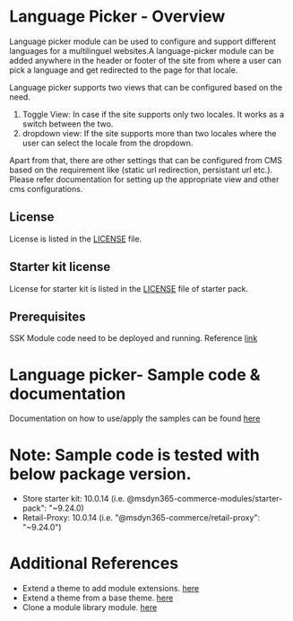# Language Picker - Overview
Language picker module can be used to configure and support different languages for a multilinguel websites.A language-picker module can be added anywhere in the header or footer of the site from where a user can pick a language and get redirected to the page for that locale.

Language picker supports two views that can be configured based on the need.
1. Toggle View: In case if the site supports only two locales. It works as a switch between the two.
2. dropdown view: If the site supports more than two locales where the user can select the locale from the dropdown.

 Apart from that, there are other settings that can be configured from CMS based on the requirement like (static url redirection, persistant url etc.). Please refer documentation for setting up the appropriate view and other cms configurations.

 ## License
License is listed in the [LICENSE](https://github.com/microsoft/Dynamics365Commerce.Solutions/tree/release/9.28/src/CommerceOnboarding/Module%20Extension/Language%20Picker) file.

## Starter kit license
License for starter kit is listed in the [LICENSE](./starter-pack/LICENSE) file of starter pack.

## Prerequisites
SSK Module code need to be deployed and running.
Reference [link](https://docs.microsoft.com/en-us/dynamics365/commerce/e-commerce-extensibility/setup-dev-environment)

# Language picker- Sample code & documentation
Documentation on how to use/apply the samples can be found [here](https://github.com/microsoft/Dynamics365Commerce.Solutions/tree/release/9.28/src/CommerceOnboarding/Module%20Extension/Language%20Picker)

# Note: Sample code is tested with below package version.
- Store starter kit: 10.0.14 (i.e. @msdyn365-commerce-modules/starter-pack": "~9.24.0)
- Retail-Proxy: 10.0.14 (i.e. "@msdyn365-commerce/retail-proxy": "~9.24.0")

# Additional References
- Extend a theme to add module extensions. [here](https://docs.microsoft.com/en-us/dynamics365/commerce/e-commerce-extensibility/theme-module-extensions)
- Extend a theme from a base theme. [here](https://docs.microsoft.com/en-us/dynamics365/commerce/e-commerce-extensibility/extend-theme)
- Clone a module library module. [here](https://docs.microsoft.com/en-us/dynamics365/commerce/e-commerce-extensibility/clone-starter-module)

